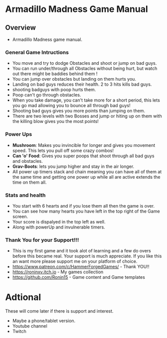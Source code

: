 # Armadillo Madness Game Manual

## Overview

- Armadillo Madness game manual.

### General Game Intructions

- You move and try to dodge Obstacles and shoot or jump on bad guys.
- You can run under/through all Obstacles without being hurt, but watch out there might be baddies behind them !
- You can jump over obstacles but landing on them hurts you.
- Landing on bad guys reduces their health. 2 to 3 hits kills bad guys.
- shooting badguys with poop hurts them.
- Poop can't go through obstacles.
- When you take damage, you can't take more for a short period, this lets you go mad allowing you to bounce all through bad guys!
- Shooting bad guys gives you more points than jumping on them.
- There are two levels with two Bosses and jump or hiting up on them with the killing blow gives you the most points!

### Power Ups

- **Mushroom**: Makes you invincible for longer and gives you movement speed. This lets you pull off some crazy combos!
- **Can 'o' Food**: Gives you super poops that shoot through all bad guys and obstacles.
- **Grav-Boots**: lets you jump higher and stay in the air longer.
- All power up timers stack and chain meaning you can have all of them at the same time and getting one power up while all are active extends the time on them all.

### Stats and health

- You start with 6 hearts and if you lose them all then the game is over.
- You can see how many hearts you have left in the top right of the Game screen.
- Your score is dispalyed in the top left as well.
- Along with powerUp and invulnerable timers.

### Thank You for your Support!!!
- This is my first game and it took alot of learning and a few do overs before this became real. Your support is much appreciate. If you like this an want more please support me on your platform of choice.
- https://www.patreon.com/c/HammerForgedGames/ - Thank YOU!!
- https://roninxv.itch.io - My games collection
- https://github.com/Ronin15 - Game content and Game templates

# Adtional
 These will come later if there is support and interest.
- Maybe a phone/tablet version.
- Youtube channel
- Twitch

